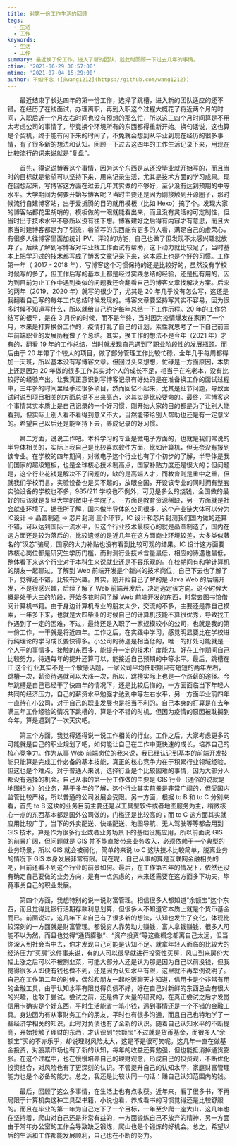 ```yaml
---
title: 对第一份工作生活的回顾
tags:
  - 生活
  - 工作
keywords:
  - 生活
  - 工作
summary: 最近换了份工作，进入了新的团队，趁此时回顾一下过去几年的事情。
ctime: '2021-06-29 00:57:00'
mtime: '2021-07-04 15:29:00'
author: 不如怀念 ([@wang1212](https://github.com/wang1212))
---
```


　　最近结束了长达四年的第一份工作，选择了跳槽，进入新的团队适应的还不错。在经历了在线面试，办理离职，再到入职这个过程大概花了将近两个月的时间，入职后近一个月左右时间也没有预想的那么忙，所以这三四个月时间算是不用太考虑公司的事情了，毕竟换个环境所有的东西都得重新开始。换句话说，这也算是个契机，终于能有闲下来的时间了，不免就会想到从毕业到现在经历的很多事情，有了很多新的想法和认知。回顾一下过去这四年的工作生活记录下来，用现在比较流行的词来说就是“复盘”。

　　首先，得说说博客这个事情，因为这个东西是从还没毕业就开始写的，而且当时的目标就是希望可以坚持下来，用来记录生活，尤其是技术方面的学习成果。现在回想起来，写博客这方面在过去几年其实做的不够好，至少没有达到预期的中等水平。大学期间为何要开始写博客呢？当时主要还是因为刚接触到开源圈子，那时候流行自建博客站，出于爱折腾的目的就用模板（比如 Hexo）搞了个。发现大家的博客站都花里胡哨的，模板做的一眼就能看出来，而且没有灵活的可定制性，但当时出于技术水平不够所以没有往下想。博客建好之后得有内容才有意思，而且大家当时建博客都是为了引流，希望写的东西能有更多的人看，满足自己的虚荣心，有很多人往博客里面加统计 PV、评论的功能，自己也做了但发现不太感兴趣就放弃了。后续了解到写博客对毕业找工作面试有帮助，这下动力就比较足了，当时基本上把学习过的技术都写成了博客文章记录下来，这本质上也是个好的习惯。工作第一年（ 2017 - 2018 年），写博客这个习惯保持的还是比较好的，虽然没有学校时候写的多了，但工作后写的基本上都是经过实践总结的经验，还是挺有用的，因为到目前为止工作中遇到类似的问题我还会翻看自己的博客文章找解决方案。后来的两年（2019、2020 年）就写的很少了，尤其是 20 年几乎没有怎么写，这还是我翻看自己写的每年工作总结时候发现的。博客文章要坚持写其实不容易，因为很多时候不知道写什么，所以就给自己约定每年总结一下工作历程。20 年的工作总结写的很早，是在 3 月份的时候，而不是年终，当时因为疫情爆发在家闲了一个月，本来是打算换份工作的，疫情打乱了自己的计划，索性就思考了一下自己前三年前端职业的发展历程做了个总结。其实，换工作的想法不是今年（2021 年）才有的，翻看 19 年的工作总结，当时就发现自己遇到了职业阶段性的发展瓶颈。而后由于 20 年带了个较大的项目，做了部分管理工作比较忙碌，全年几乎每周都得加一天班，所以基本没有写博客文章。但回过头来想想，忙碌是一方面原因，本质上还是因为 20 年做的很多工作其实对个人的成长不足，相当于在吃老本，没有比较好的经验产出。让我真正意识到写博客记录有好处的是在准备换工作的面试过程中，三年多的时间里经手过很多项目，然而回忆不起来，尤其是细节问题，导致面试时说到项目相关的方面总说不出来亮点，这其实是比较要命的。最终，写博客这个事情其实本质上是自己记录的一个好习惯，刚开始大家的目的都是为了让别人能看到，但实际上别人看不看得到意义不大，当然能带给别人帮助也还是有一定意义的。希望自己以后还是能坚持下去，养成记录的好习惯。

　　第二方面，说说工作吧。本科学习的专业是微电子方面的，也就是我们常说的半导体相关的，实际上我自己是比较喜欢软件方面，比如计算机，但无奈没有报到该专业。在学校的四年期间，对微电子这个行业也有了个初步的了解，半导体是我们国家的超级短板，也是全球核心技术制高点，国家补贴力度还是很大的；但问题是，这个行业花钱是解决不了问题的，缺的是高端人才，而教育则是重中之重，但就我们学校而言，实验设备也是买不起的，放眼全国，开设该专业的同时拥有整套实验设备的学校也不多，985/211 学校也不例外，可见是多么的烧钱，全国做的最好的应该就是复旦大学的微电子学院了。一方面是教育资源稀缺，另一方面就是社会就业环境了。据我所了解，国内做半导体的公司很多，这个产业链大体可以分为 IC设计 -> 晶圆制造 -> 芯片封测 三个环节，IC 设计和芯片封测我们国内做的还算不错，可以达到国际一流水平，但这个行业技术最核心的就是晶圆制造了，国内在这方面还是较为落后的，比较遗憾的是近几年在这方面商业环境较差，大多类似著名的“汉芯”骗局，国家的大力补贴也没有看到比较可观的结果。IC 设计这方面要做核心岗位都是研究生学历门槛，而封测行业技术含量最低，相应的待遇也最低，整体看下来这个行业对于本科生来说就业还是不容乐观的。在校期间有和学计算机的朋友一起聊过，了解到 Web 前端开发是个新兴的技术岗位，自己下去也了解了下，觉得还不错，比较有兴趣。其实，刚开始自己了解的是 Java Web 的后端开发，不是很感兴趣，后续了解了 Web 前端开发后，决定选定该方向。这个时候大概是处于大三的阶段，开始多花时间了解 Web 前端开发的东西，时常去图书馆借阅计算机书籍。由于身边计算机专业的朋友太少，交流的不多，主要还是靠自己摸索，一年多下来，也就是大四毕业的时候自己的计算机技能不算很优秀，导致找工作遇到了一定的困难，不过，最终还是入职了一家规模较小的公司，也就是我的第一份工作，一干就是将近四年。工作之后，在实践中学习，感觉明显要比在学校进行纯理论的学习成长要快得多。小公司的待遇是相当低的，唯一的好处可能就是一个人干的事情多，接触的东西多，能提升一定的技术广度能力。好在工作期间自己比较努力，待遇每年的提升还算可以，能接近自己预期的中等水平。最后，跳槽在 IT 这个行业其实不是一个敏感话题，一家公司平均任职期只有短短的两年左右，跳槽一次，薪资待遇就可以大涨一次，所以，跳槽实际上也是一个涨薪的途径。今年跳槽是自己已经干了快四年的情况下，还是比较后悔的，一方面面临当下年轻人共同的经济压力，自己的薪资水平勉强才达到中等左右水平，另一方面毕业前四年一直待在小公司，对于自己的职业发展也是相当不利的。自己本身的打算是在去年满三年工作经验的情况下跳槽的，算是个不错的时机，但因为疫情的原因被耽搁到今年，算是遇到了一次天灾吧。

　　第三个方面，我觉得还得说一说工作相关的行业。工作之后，大家考虑更多的可能就是自己的职业规划了吧，如何能让自己在工作中更快速的成长，培养自己的核心竞争力。作为从事 Web 前端岗位的我来说，我已经认识到基本的前端开发技能只能算是完成工作必备的基本技能，真正的核心竞争力在于积累行业领域经验，但这也是个难点。对于普通人来说，选择行业是个比较困难的事情，因为大部分人都没有选择的机会。自己从事的第一份工作做的主要是 GIS 行业（通俗的说就是地图相关）的业务，基于多年的了解，这个行业其实前景是非常广阔的，但受国内监管比较严格，所以普通的公司发展会受限。另一方面，根据 to B 和 to C 分别来看，首先 to B 这块的业务目前主要还是以工具型软件或者地图服务为主，稍微核心一点的东西基本都是国外公司做的，门槛还是比较高的；而 to C 这方面其实就应用比较广了，当下的外卖配送、快递配送、地图导航、无人驾驶等等都会用到 GIS 技术，算是作为很多行业或者业务场景下的基础设施应用，所以前面说 GIS 的前景广阔，但问题就是 GIS 并不能直接带来业务收入，必须依赖于一个典型的业务场景，所以 GIS 就会被弱化，简单的来说 to C 这块技术比较简单，脱离业务的情况下 GIS 本身发展非常有限。现在呢，自己从事的算是互联网金融相关的吧，目前还看不到这个行业的前景如何。最后，在工作第五年的情况下，依然还没有确定自己要做的业务方向，是有一点焦虑的，未来还需要在这方面多下功夫，毕竟事关自己的职业发展。

　　第四个方面，我想特别的说一说财富管理。相信很多人都知道“余额宝”这个东西，而且觉得比银行活期存款利息划算，但很多人不知道它本质上就是个货币基金而已。前面说过，这几年下来自己有了很多新的想法，认知也发生了变化，体现比较深刻的一方面就是财富管理。都说穷人靠劳动力赚钱，富人拿钱赚钱，很多人可能不以为然，而且也觉得“通货膨胀”、“资产投资”等这些概念都离自己太远，但当你深入到社会当中去，你才发现自己可能是认知不足。就拿年轻人面临的比较大的经济压力“买房”这件事来说，有的人可以很早就进行投资性买房，风口到来房价大幅上涨之后可以不被割韭菜，可能大部分人还是认为那是因为自己以前没钱，但我觉得很多人即便有钱也做不到，还是因为认知水平有限，这里就不再举例说明了。自己在工作第二年的时候，偶然和朋友一起吃饭聊天才知道，信用卡是个非常有用的金融工具，由于认知水平有限觉得负债不好，好在自己对新鲜的东西总会有很大的兴趣，也敢于尝试。尝试之前，还是做了大量的研究的，在真正尝试之后才发觉信用卡确实是个好东西，平时生活能省一笔小钱，遇到事情还是一个不错的金融工具。身边因为有从事财务工作的朋友，平时也有很多沟通，而且自己也特地学了一些经济学相关的知识，此时对负债也有了全新的认识。随着自己认知水平的不断提高，开始接触了理财的东西，才认识到“余额宝”不过就是货币基金，而很多人“余额宝”买的不亦乐乎，却说理财风险太大，这是不是很可笑呢。这几年一直在做基金投资，对股票市场也有了新的认知，每年的收益还算勉强，但也能抵消掉通货膨胀。在这个过程中，也在慢慢培养自己的理财观念，形成自己的投资观，不断优化投资组合，对风险也有了更深刻的认识。不管提升自己的认知水平，家庭财富管理能力也是个必备的能力。总之，我还是比较认同一句话：赚自己认知范围内的钱。

　　最后，回顾了这么多事情，在生活上也有点收获。近年来，看了很多书，不再局限于计算机类这种工具型书籍，小说也看，养成看书的习惯觉得还是比较舒服的。而且在毕业的第一年为自己定下了一个目标，一年至少爬一座大山，这几年也在坚持着，爬山对自己还是非常有益的，一方面锻炼自己不放弃的精神，另一方面由于常年办公室的工作会导致缺乏锻炼，爬山也是个锻炼的好机会。总之，希望以后的生活和工作都能发展顺利，自己也在不断的努力。
